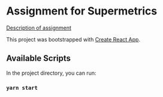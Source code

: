 # Assignment for Supermetrics

[Description of assignment](https://github.com/supermetrics-public/react-assignment)


This project was bootstrapped with [Create React App](https://github.com/facebook/create-react-app).

## Available Scripts

In the project directory, you can run:

### `yarn start`


